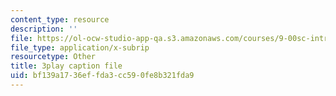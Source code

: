 ```yaml
---
content_type: resource
description: ''
file: https://ol-ocw-studio-app-qa.s3.amazonaws.com/courses/9-00sc-introduction-to-psychology-fall-2011/bf139a1736effda3cc590fe8b321fda9_gRe7dy2HSTg.srt
file_type: application/x-subrip
resourcetype: Other
title: 3play caption file
uid: bf139a17-36ef-fda3-cc59-0fe8b321fda9
---
```


